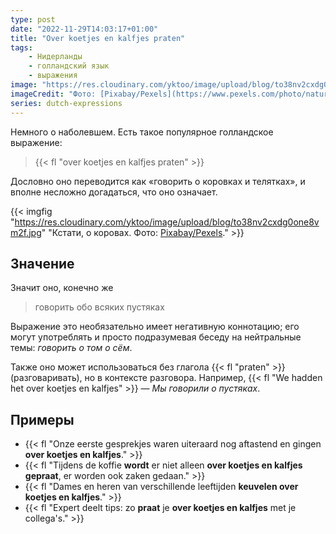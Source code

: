 ```yaml
---
type: post
date: "2022-11-29T14:03:17+01:00"
title: "Over koetjes en kalfjes praten"
tags:
    - Нидерланды
    - голландский язык
    - выражения
image: "https://res.cloudinary.com/yktoo/image/upload/blog/to38nv2cxdg0one8vm2f.jpg"
imageCredit: "Фото: [Pixabay/Pexels](https://www.pexels.com/photo/nature-animal-agriculture-cow-36347/)."
series: dutch-expressions
---
```


Немного о наболевшем. Есть такое популярное голландское выражение:

> {{< fl "over koetjes en kalfjes praten" >}}

Дословно оно переводится как «говорить о коровках и телятках», и вполне несложно догадаться, что оно означает.

<!--more-->

{{< imgfig "https://res.cloudinary.com/yktoo/image/upload/blog/to38nv2cxdg0one8vm2f.jpg" "Кстати, о коровах. Фото: [Pixabay/Pexels](https://www.pexels.com/photo/nature-animal-agriculture-cow-36347/)." >}}

## Значение

Значит оно, конечно же

> говорить обо всяких пустяках

Выражение это необязательно имеет негативную коннотацию; его могут употреблять и просто подразумевая беседу на нейтральные темы: *говорить о том о сём*.

Также оно может использоваться без глагола {{< fl "praten" >}} (разговаривать), но в контексте разговора. Например, {{< fl "We hadden het over koetjes en kalfjes" >}} — *Мы говорили о пустяках*.

## Примеры

* {{< fl "Onze eerste gesprekjes waren uiteraard nog aftastend en gingen **over koetjes en kalfjes**." >}}
* {{< fl "Tijdens de koffie **wordt** er niet alleen **over koetjes en kalfjes gepraat**, er worden ook zaken gedaan." >}}
* {{< fl "Dames en heren van verschillende leeftijden **keuvelen over koetjes en kalfjes**." >}}
* {{< fl "Expert deelt tips: zo **praat** je **over koetjes en kalfjes** met je collega's." >}}
